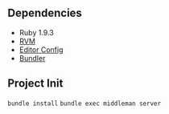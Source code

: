Dependencies
------------

- Ruby 1.9.3
- [RVM](https://rvm.io)
- [Editor Config](https://github.com/editorconfig/)
- [Bundler](http://gembundler.com/)


Project Init
---------

`bundle install`
`bundle exec middleman server`